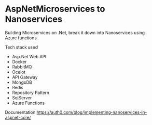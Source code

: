 # AspNetMicroservices to Nanoservices

Building Microservices on .Net, break it down into Nanoservices using Azure functions

Tech stack used 
- Asp.Net Web API 
- Docker 
- RabbitMQ 
- Ocelot 
- API Gateway
- MongoDB
- Redis
- Repository Pattern
- SqlServer
- Azure Functions


Documentation
https://auth0.com/blog/implementing-nanoservices-in-aspnet-core/
